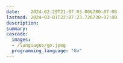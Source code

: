 ```yaml
---
date:    2024-02-29T21:07:03.006780-07:00
lastmod: 2024-03-01T22:07:23.728738-07:00
description: 
summary:     
cascade:
  images:
  - /languages/go.jpeg
  programming_language: "Go"
---
```

